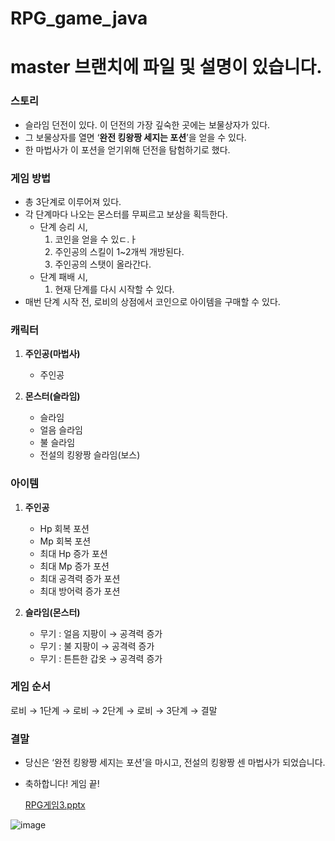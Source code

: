 # RPG_game_java
# master 브랜치에 파일 및 설명이 있습니다.

### 스토리

- 슬라임 던전이 있다. 이 던전의 가장 깊숙한 곳에는 보물상자가 있다.
- 그 보물상자를 열면 ‘**완전 킹왕짱 세지는 포션**’을 얻을 수 있다.
- 한 마법사가 이 포션을 얻기위해 던전을 탐험하기로 했다.

### 게임 방법

- 총 3단계로 이루어져 있다.
- 각 단계마다 나오는 몬스터를 무찌르고 보상을 획득한다.
    - 단계 승리 시,
        1. 코인을 얻을 수 있ㄷ.ㅏ
        2. 주인공의 스킬이 1~2개씩 개방된다.
        3. 주인공의 스탯이 올라간다.
    - 단계 패배 시,
        1. 현재 단계를 다시 시작할 수 있다.
- 매번 단계 시작 전, 로비의 상점에서 코인으로 아이템을 구매할 수 있다.

### 캐릭터

1. **주인공(마법사)**
    - 주인공

1. **몬스터(슬라임)**
    - 슬라임
    - 얼음 슬라임
    - 불 슬라임
    - 전설의 킹왕짱 슬라임(보스)

### 아이템

1. **주인공**
    - Hp 회복 포션
    - Mp 회복 포션
    - 최대 Hp 증가 포션
    - 최대 Mp 증가 포션
    - 최대 공격력 증가 포션
    - 최대 방어력 증가 포션

1. **슬라임(몬스터)** 
    - 무기 : 얼음 지팡이 → 공격력 증가
    - 무기 : 불 지팡이 → 공격력 증가
    - 무기 : 튼튼한 갑옷 → 공격력 증가

### 게임 순서

로비 → 1단계 → 로비 → 2단계 → 로비 → 3단계 → 결말

### 결말

- 당신은 ‘완전 킹왕짱 세지는 포션’을 마시고, 전설의 킹왕짱 센 마법사가 되었습니다.
- 축하합니다! 게임 끝!
    
    []()
    
    [RPG게임3.pptx](https://s3-us-west-2.amazonaws.com/secure.notion-static.com/ef329199-b19b-4e2c-803a-7611ca6df6cb/RPG게임3.pptx)

![image](https://github.com/Ji-ny/RPG_game_java/assets/96537605/46af8739-597c-40d9-9eb8-f1b503730bb6)
